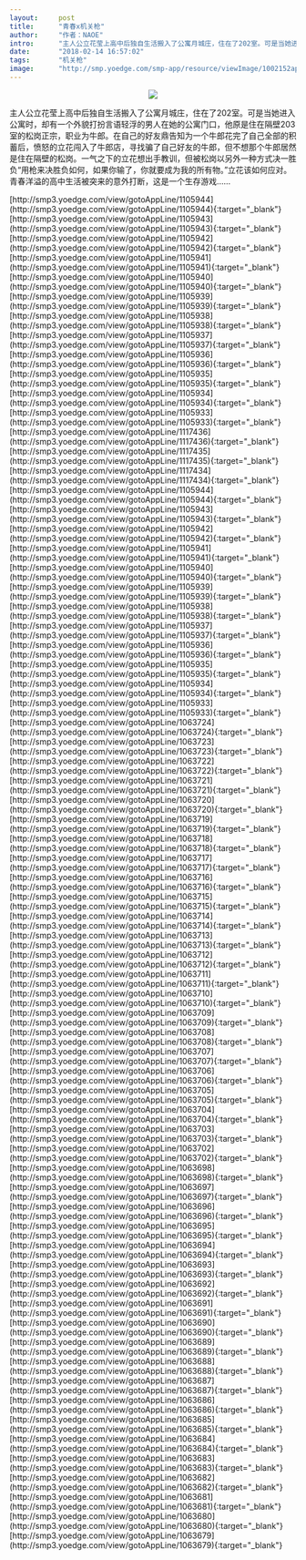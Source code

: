 ```yaml
---
layout:     post
title:      "青春x机关枪"
author:     "作者：NAOE"
intro:      "主人公立花莹上高中后独自生活搬入了公寓月城庄，住在了202室。可是当她进入公寓时，却有一个外貌打扮言语轻浮的男人在她的公寓门口，他原是住在隔壁203室的松岗正宗，职业为牛郎。在自己的好友鼎告知为一个牛郎花完了自己全部的积蓄后，愤怒的立花闯入了牛郎店，寻找骗了自己好友的牛郎，但不想那个牛郎居然是住在隔壁的松岗。一气之下的立花想出手教训，但被松岗以另外一种方式决一胜负“用枪来决胜负如何，如果你输了，你就要成为我的所有物。”立花该如何应对。青春洋溢的高中生活被突来的意外打断，这是一个生存游戏……"
date:       "2018-02-14 16:57:02"
tags:       "机关枪"
image:      "http://smp.yoedge.com/smp-app/resource/viewImage/1002152appline.png"
---
```

<div style="text-align: center">
<p><img src="http://smp.yoedge.com/smp-app/resource/viewImage/1002152appline.png"/></p>
</div>
<p class="post-meta">
<span>主人公立花莹上高中后独自生活搬入了公寓月城庄，住在了202室。可是当她进入公寓时，却有一个外貌打扮言语轻浮的男人在她的公寓门口，他原是住在隔壁203室的松岗正宗，职业为牛郎。在自己的好友鼎告知为一个牛郎花完了自己全部的积蓄后，愤怒的立花闯入了牛郎店，寻找骗了自己好友的牛郎，但不想那个牛郎居然是住在隔壁的松岗。一气之下的立花想出手教训，但被松岗以另外一种方式决一胜负“用枪来决胜负如何，如果你输了，你就要成为我的所有物。”立花该如何应对。青春洋溢的高中生活被突来的意外打断，这是一个生存游戏……</span>
</p>
[http://smp3.yoedge.com/view/gotoAppLine/1105944](http://smp3.yoedge.com/view/gotoAppLine/1105944){:target="_blank"}
[http://smp3.yoedge.com/view/gotoAppLine/1105943](http://smp3.yoedge.com/view/gotoAppLine/1105943){:target="_blank"}
[http://smp3.yoedge.com/view/gotoAppLine/1105942](http://smp3.yoedge.com/view/gotoAppLine/1105942){:target="_blank"}
[http://smp3.yoedge.com/view/gotoAppLine/1105941](http://smp3.yoedge.com/view/gotoAppLine/1105941){:target="_blank"}
[http://smp3.yoedge.com/view/gotoAppLine/1105940](http://smp3.yoedge.com/view/gotoAppLine/1105940){:target="_blank"}
[http://smp3.yoedge.com/view/gotoAppLine/1105939](http://smp3.yoedge.com/view/gotoAppLine/1105939){:target="_blank"}
[http://smp3.yoedge.com/view/gotoAppLine/1105938](http://smp3.yoedge.com/view/gotoAppLine/1105938){:target="_blank"}
[http://smp3.yoedge.com/view/gotoAppLine/1105937](http://smp3.yoedge.com/view/gotoAppLine/1105937){:target="_blank"}
[http://smp3.yoedge.com/view/gotoAppLine/1105936](http://smp3.yoedge.com/view/gotoAppLine/1105936){:target="_blank"}
[http://smp3.yoedge.com/view/gotoAppLine/1105935](http://smp3.yoedge.com/view/gotoAppLine/1105935){:target="_blank"}
[http://smp3.yoedge.com/view/gotoAppLine/1105934](http://smp3.yoedge.com/view/gotoAppLine/1105934){:target="_blank"}
[http://smp3.yoedge.com/view/gotoAppLine/1105933](http://smp3.yoedge.com/view/gotoAppLine/1105933){:target="_blank"}
[http://smp3.yoedge.com/view/gotoAppLine/1117436](http://smp3.yoedge.com/view/gotoAppLine/1117436){:target="_blank"}
[http://smp3.yoedge.com/view/gotoAppLine/1117435](http://smp3.yoedge.com/view/gotoAppLine/1117435){:target="_blank"}
[http://smp3.yoedge.com/view/gotoAppLine/1117434](http://smp3.yoedge.com/view/gotoAppLine/1117434){:target="_blank"}
[http://smp3.yoedge.com/view/gotoAppLine/1105944](http://smp3.yoedge.com/view/gotoAppLine/1105944){:target="_blank"}
[http://smp3.yoedge.com/view/gotoAppLine/1105943](http://smp3.yoedge.com/view/gotoAppLine/1105943){:target="_blank"}
[http://smp3.yoedge.com/view/gotoAppLine/1105942](http://smp3.yoedge.com/view/gotoAppLine/1105942){:target="_blank"}
[http://smp3.yoedge.com/view/gotoAppLine/1105941](http://smp3.yoedge.com/view/gotoAppLine/1105941){:target="_blank"}
[http://smp3.yoedge.com/view/gotoAppLine/1105940](http://smp3.yoedge.com/view/gotoAppLine/1105940){:target="_blank"}
[http://smp3.yoedge.com/view/gotoAppLine/1105939](http://smp3.yoedge.com/view/gotoAppLine/1105939){:target="_blank"}
[http://smp3.yoedge.com/view/gotoAppLine/1105938](http://smp3.yoedge.com/view/gotoAppLine/1105938){:target="_blank"}
[http://smp3.yoedge.com/view/gotoAppLine/1105937](http://smp3.yoedge.com/view/gotoAppLine/1105937){:target="_blank"}
[http://smp3.yoedge.com/view/gotoAppLine/1105936](http://smp3.yoedge.com/view/gotoAppLine/1105936){:target="_blank"}
[http://smp3.yoedge.com/view/gotoAppLine/1105935](http://smp3.yoedge.com/view/gotoAppLine/1105935){:target="_blank"}
[http://smp3.yoedge.com/view/gotoAppLine/1105934](http://smp3.yoedge.com/view/gotoAppLine/1105934){:target="_blank"}
[http://smp3.yoedge.com/view/gotoAppLine/1105933](http://smp3.yoedge.com/view/gotoAppLine/1105933){:target="_blank"}
[http://smp3.yoedge.com/view/gotoAppLine/1063724](http://smp3.yoedge.com/view/gotoAppLine/1063724){:target="_blank"}
[http://smp3.yoedge.com/view/gotoAppLine/1063723](http://smp3.yoedge.com/view/gotoAppLine/1063723){:target="_blank"}
[http://smp3.yoedge.com/view/gotoAppLine/1063722](http://smp3.yoedge.com/view/gotoAppLine/1063722){:target="_blank"}
[http://smp3.yoedge.com/view/gotoAppLine/1063721](http://smp3.yoedge.com/view/gotoAppLine/1063721){:target="_blank"}
[http://smp3.yoedge.com/view/gotoAppLine/1063720](http://smp3.yoedge.com/view/gotoAppLine/1063720){:target="_blank"}
[http://smp3.yoedge.com/view/gotoAppLine/1063719](http://smp3.yoedge.com/view/gotoAppLine/1063719){:target="_blank"}
[http://smp3.yoedge.com/view/gotoAppLine/1063718](http://smp3.yoedge.com/view/gotoAppLine/1063718){:target="_blank"}
[http://smp3.yoedge.com/view/gotoAppLine/1063717](http://smp3.yoedge.com/view/gotoAppLine/1063717){:target="_blank"}
[http://smp3.yoedge.com/view/gotoAppLine/1063716](http://smp3.yoedge.com/view/gotoAppLine/1063716){:target="_blank"}
[http://smp3.yoedge.com/view/gotoAppLine/1063715](http://smp3.yoedge.com/view/gotoAppLine/1063715){:target="_blank"}
[http://smp3.yoedge.com/view/gotoAppLine/1063714](http://smp3.yoedge.com/view/gotoAppLine/1063714){:target="_blank"}
[http://smp3.yoedge.com/view/gotoAppLine/1063713](http://smp3.yoedge.com/view/gotoAppLine/1063713){:target="_blank"}
[http://smp3.yoedge.com/view/gotoAppLine/1063712](http://smp3.yoedge.com/view/gotoAppLine/1063712){:target="_blank"}
[http://smp3.yoedge.com/view/gotoAppLine/1063711](http://smp3.yoedge.com/view/gotoAppLine/1063711){:target="_blank"}
[http://smp3.yoedge.com/view/gotoAppLine/1063710](http://smp3.yoedge.com/view/gotoAppLine/1063710){:target="_blank"}
[http://smp3.yoedge.com/view/gotoAppLine/1063709](http://smp3.yoedge.com/view/gotoAppLine/1063709){:target="_blank"}
[http://smp3.yoedge.com/view/gotoAppLine/1063708](http://smp3.yoedge.com/view/gotoAppLine/1063708){:target="_blank"}
[http://smp3.yoedge.com/view/gotoAppLine/1063707](http://smp3.yoedge.com/view/gotoAppLine/1063707){:target="_blank"}
[http://smp3.yoedge.com/view/gotoAppLine/1063706](http://smp3.yoedge.com/view/gotoAppLine/1063706){:target="_blank"}
[http://smp3.yoedge.com/view/gotoAppLine/1063705](http://smp3.yoedge.com/view/gotoAppLine/1063705){:target="_blank"}
[http://smp3.yoedge.com/view/gotoAppLine/1063704](http://smp3.yoedge.com/view/gotoAppLine/1063704){:target="_blank"}
[http://smp3.yoedge.com/view/gotoAppLine/1063703](http://smp3.yoedge.com/view/gotoAppLine/1063703){:target="_blank"}
[http://smp3.yoedge.com/view/gotoAppLine/1063702](http://smp3.yoedge.com/view/gotoAppLine/1063702){:target="_blank"}
[http://smp3.yoedge.com/view/gotoAppLine/1063698](http://smp3.yoedge.com/view/gotoAppLine/1063698){:target="_blank"}
[http://smp3.yoedge.com/view/gotoAppLine/1063697](http://smp3.yoedge.com/view/gotoAppLine/1063697){:target="_blank"}
[http://smp3.yoedge.com/view/gotoAppLine/1063696](http://smp3.yoedge.com/view/gotoAppLine/1063696){:target="_blank"}
[http://smp3.yoedge.com/view/gotoAppLine/1063695](http://smp3.yoedge.com/view/gotoAppLine/1063695){:target="_blank"}
[http://smp3.yoedge.com/view/gotoAppLine/1063694](http://smp3.yoedge.com/view/gotoAppLine/1063694){:target="_blank"}
[http://smp3.yoedge.com/view/gotoAppLine/1063693](http://smp3.yoedge.com/view/gotoAppLine/1063693){:target="_blank"}
[http://smp3.yoedge.com/view/gotoAppLine/1063692](http://smp3.yoedge.com/view/gotoAppLine/1063692){:target="_blank"}
[http://smp3.yoedge.com/view/gotoAppLine/1063691](http://smp3.yoedge.com/view/gotoAppLine/1063691){:target="_blank"}
[http://smp3.yoedge.com/view/gotoAppLine/1063690](http://smp3.yoedge.com/view/gotoAppLine/1063690){:target="_blank"}
[http://smp3.yoedge.com/view/gotoAppLine/1063689](http://smp3.yoedge.com/view/gotoAppLine/1063689){:target="_blank"}
[http://smp3.yoedge.com/view/gotoAppLine/1063688](http://smp3.yoedge.com/view/gotoAppLine/1063688){:target="_blank"}
[http://smp3.yoedge.com/view/gotoAppLine/1063687](http://smp3.yoedge.com/view/gotoAppLine/1063687){:target="_blank"}
[http://smp3.yoedge.com/view/gotoAppLine/1063686](http://smp3.yoedge.com/view/gotoAppLine/1063686){:target="_blank"}
[http://smp3.yoedge.com/view/gotoAppLine/1063685](http://smp3.yoedge.com/view/gotoAppLine/1063685){:target="_blank"}
[http://smp3.yoedge.com/view/gotoAppLine/1063684](http://smp3.yoedge.com/view/gotoAppLine/1063684){:target="_blank"}
[http://smp3.yoedge.com/view/gotoAppLine/1063683](http://smp3.yoedge.com/view/gotoAppLine/1063683){:target="_blank"}
[http://smp3.yoedge.com/view/gotoAppLine/1063682](http://smp3.yoedge.com/view/gotoAppLine/1063682){:target="_blank"}
[http://smp3.yoedge.com/view/gotoAppLine/1063681](http://smp3.yoedge.com/view/gotoAppLine/1063681){:target="_blank"}
[http://smp3.yoedge.com/view/gotoAppLine/1063680](http://smp3.yoedge.com/view/gotoAppLine/1063680){:target="_blank"}
[http://smp3.yoedge.com/view/gotoAppLine/1063679](http://smp3.yoedge.com/view/gotoAppLine/1063679){:target="_blank"}


